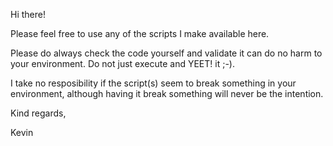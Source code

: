 Hi there!

Please feel free to use any of the scripts I make available here.

Please do always check the code yourself and validate it can do no harm to your environment. Do not just execute and YEET! it ;-).

I take no resposibility if the script(s) seem to break something in your environment, although having it break something will never be the intention.

Kind regards,

Kevin

